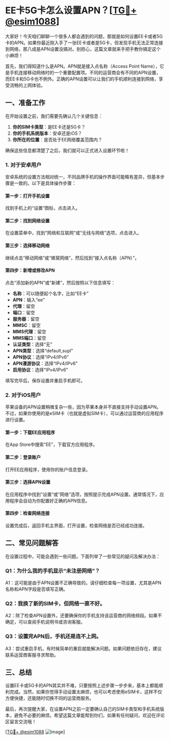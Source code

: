 # EE卡5G卡怎么设置APN？[[TG💪+ @esim1088](https://t.me/s/esim1088)]

大家好！今天咱们聊聊一个很多人都会遇到的问题，那就是如何设置EE卡或者5G卡的APN。如果你最近刚入手了一张EE卡或者是5G卡，但发现手机无法正常连接到网络，那八成是APN设置没搞对。别担心，这篇文章就来手把手教你搞定这个小麻烦！

首先，我们得知道什么是APN。APN就是接入点名称（Access Point Name），它是手机连接移动网络时的一个重要配置项。不同的运营商会有不同的APN设置，而EE卡和5G卡也不例外。正确的APN设置可以让我们的手机顺利连接到网络，享受流畅的上网体验。

## 一、准备工作

在开始设置之前，我们需要先确认几个关键信息：

1. **你的SIM卡类型**：是EE卡还是5G卡？
2. **你的手机系统版本**：安卓还是iOS？
3. **你所在的位置**：是否处于EE网络覆盖范围内？

确保这些信息都清楚了之后，我们就可以正式进入设置环节啦！

### 1. 对于安卓用户

安卓系统的设置方法相对统一，不同品牌手机的操作界面可能略有差异，但基本步骤是一致的。以下是具体操作步骤：

#### 第一步：打开手机设置
找到手机上的“设置”图标，点击进入。

#### 第二步：找到网络设置
在设置菜单中，找到“网络和互联网”或“无线与网络”选项，点击进入。

#### 第三步：选择移动网络
继续点击“移动网络”或“蜂窝网络”，然后找到“接入点名称（APN）”。

#### 第四步：新增或修改APN
点击“添加新的APN”或“新建”，然后按照以下信息填写：

- **名称**：可以随便起个名字，比如“EE卡”
- **APN**：输入“ee”
- **代理**：留空
- **端口**：留空
- **服务器**：留空
- **MMSC**：留空
- **MMS代理**：留空
- **MMS端口**：留空
- **认证类型**：选择“无”
- **APN类型**：选择“default,supl”
- **APN协议**：选择“IPv4/IPv6”
- **APN漫游协议**：选择“IPv4/IPv6”
- **启用协议**：选择“IPv4/IPv6”

填写完毕后，保存设置并重启手机即可。

### 2. 对于iOS用户

苹果设备的APN设置稍微复杂一些，因为苹果本身并不直接支持手动设置APN。不过，如果你使用的是eSIM卡（也就是虚拟SIM卡），可以通过运营商的应用程序进行设置。

#### 第一步：下载EE应用程序
在App Store中搜索“EE”，下载官方应用程序。

#### 第二步：登录账户
打开EE应用程序，使用你的账户信息登录。

#### 第三步：选择APN设置
在应用程序中找到“设置”或“网络”选项，按照提示完成APN设置。通常情况下，应用程序会自动为你配置好正确的APN信息。

#### 第四步：检查网络连接
设置完成后，返回手机主界面，打开设置，检查网络是否已经成功连接。

## 二、常见问题解答

在设置过程中，可能会遇到一些问题。下面列举了一些常见的疑问及解决办法：

### Q1：为什么我的手机显示“未注册网络”？
A1：这可能是由于APN设置不正确导致的。请仔细检查每一项设置，尤其是APN名称和APN字段是否填写正确。

### Q2：我换了新的SIM卡，但网络一直不好。
A2：除了检查APN设置外，还要确保你的手机支持该运营商的网络频段。如果不确定，可以查阅手机说明书或咨询客服。

### Q3：设置完APN后，手机还是连不上网。
A3：尝试重启手机，有时候简单的重启就能解决问题。如果问题依旧存在，建议联系运营商客服寻求帮助。

## 三、总结

设置EE卡或5G卡的APN其实并不难，只要按照上述步骤一步步来，基本上都能顺利完成。当然，如果你觉得手动设置太麻烦，也可以考虑使用eSIM卡，这样不仅方便快捷，还能随时切换不同的运营商服务。

最后，再次提醒大家，在设置APN之前一定要确认自己的SIM卡类型和手机系统版本，避免不必要的麻烦。希望这篇文章能帮到你们，如果有任何疑问，欢迎在评论区留言交流哦！

[[TG💪+ @esim1088](https://t.me/s/esim1088) ![Image](https://i.postimg.cc/4NQfJmqS/Snipaste-2025-05-13-00-14-12.png)]